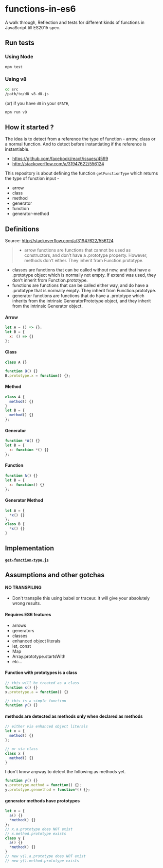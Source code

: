 # functions-in-es6

A walk through, Reflection and tests for different kinds of functions in JavaScript till ES2015 spec.

## Run tests

### Using Node

```sh
npm test
```

### Using v8

```sh
cd src
/path/to/d8 v8-d8.js
```

(or) if you have `d8` in your `$PATH`,

```sh
npm run v8
```

## How it started ?

The idea is to detect from a reference the type of function - arrow, class or a normal function. And to detect before instantiating if the reference is instantiable.

+ https://github.com/facebook/react/issues/4599
+ http://stackoverflow.com/a/31947622/556124

This repository is about defining the function `getFunctionType` which returns the type of function input -

+ arrow
+ class
+ method
+ generator
+ function
+ generator-method

## Definitions

Source: http://stackoverflow.com/a/31947622/556124

> + arrow functions are functions that cannot be used as constructors, and don't have a .prototype property. However, methods don't either. They inherit from Function.prototype.
+ classes are functions that can be called without new, and that have a .prototype object which is normally not empty. If extend was used, they don't inherit from Function.prototype.
+ functions are functions that can be called either way, and do have a .prototype that is normally empty. They inherit from Function.prototype.
+ generator functions are functions that do have a .prototype which inherits from the intrinsic GeneratorPrototype object, and they inherit from the intrinsic Generator object.

#### Arrow

```js
let A = () => {};
let B = {
  x: () => {}
};
```

#### Class

```js
class A {}

function B() {}
B.prototype.x = function() {};
```

#### Method

```js
class A {
  method() {}
}
let B = {
  method() {}
};
```

#### Generator

```js
function *A() {}
let B = {
  x: function *() {}
};
```

#### Function

```js
function A() {}
let B = {
  x: function() {}
};
```

#### Generator Method

```js
let A = {
  *x() {}
};
class B {
  *x() {}
}
```

## Implementation

#### [`get-function-type.js`](src/get-function-type.js)

## Assumptions and other gotchas

#### NO TRANSPILING

+ Don't transpile this using babel or traceur. It will give your absolutely wrong results.

#### Requires ES6 features

+ arrows
+ generators
+ classes
+ enhanced object literals
+ let, const
+ Map
+ Array.prototype.startsWith
+ etc...

#### Function with prototypes is a class

```js
// this will be treated as a class
function x() {}
x.prototype.a = function() {}

// this is a simple function
function y() {}
```

#### methods are detected as methods only when declared as methods

```js
// either via enhanced object literals
let x = {
  method() {}
};

// or via class
class x {
  method() {}
}
```

I don't know anyway to detect the following as methods yet.

```js
function y() {}
y.prototype.method = function() {};
y.prototype.genmethod = function*() {};
```

#### generator methods have prototypes

```js
let x = {
  a() {}
  *method() {}
};
// x.a.prototype does NOT exist
// x.method.prototype exists
class y {
  a() {}
  *method() {}
}
// new y().a.prototype does NOT exist
// new y().method.prototype exists
```
